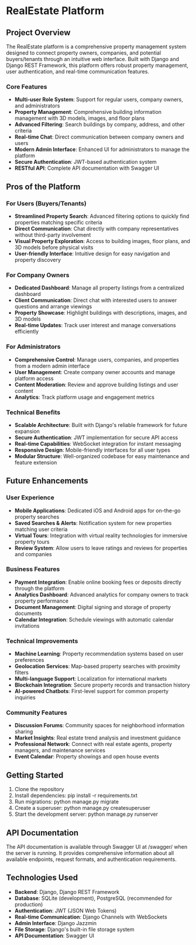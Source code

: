 # RealEstate Platform

## Project Overview

The RealEstate platform is a comprehensive property management system designed to connect property owners, companies, and potential buyers/tenants through an intuitive web interface. Built with Django and Django REST Framework, this platform offers robust property management, user authentication, and real-time communication features.

### Core Features

- **Multi-user Role System**: Support for regular users, company owners, and administrators
- **Property Management**: Comprehensive building information management with 3D models, images, and floor plans
- **Advanced Filtering**: Search buildings by company, address, and other criteria
- **Real-time Chat**: Direct communication between company owners and users
- **Modern Admin Interface**: Enhanced UI for administrators to manage the platform
- **Secure Authentication**: JWT-based authentication system
- **RESTful API**: Complete API documentation with Swagger UI

## Pros of the Platform

### For Users (Buyers/Tenants)
- **Streamlined Property Search**: Advanced filtering options to quickly find properties matching specific criteria
- **Direct Communication**: Chat directly with company representatives without third-party involvement
- **Visual Property Exploration**: Access to building images, floor plans, and 3D models before physical visits
- **User-friendly Interface**: Intuitive design for easy navigation and property discovery

### For Company Owners
- **Dedicated Dashboard**: Manage all property listings from a centralized dashboard
- **Client Communication**: Direct chat with interested users to answer questions and arrange viewings
- **Property Showcase**: Highlight buildings with descriptions, images, and 3D models
- **Real-time Updates**: Track user interest and manage conversations efficiently

### For Administrators
- **Comprehensive Control**: Manage users, companies, and properties from a modern admin interface
- **User Management**: Create company owner accounts and manage platform access
- **Content Moderation**: Review and approve building listings and user content
- **Analytics**: Track platform usage and engagement metrics

### Technical Benefits
- **Scalable Architecture**: Built with Django's reliable framework for future expansion
- **Secure Authentication**: JWT implementation for secure API access
- **Real-time Capabilities**: WebSocket integration for instant messaging
- **Responsive Design**: Mobile-friendly interfaces for all user types
- **Modular Structure**: Well-organized codebase for easy maintenance and feature extension

## Future Enhancements

### User Experience
- **Mobile Applications**: Dedicated iOS and Android apps for on-the-go property searches
- **Saved Searches & Alerts**: Notification system for new properties matching user criteria
- **Virtual Tours**: Integration with virtual reality technologies for immersive property tours
- **Review System**: Allow users to leave ratings and reviews for properties and companies

### Business Features
- **Payment Integration**: Enable online booking fees or deposits directly through the platform
- **Analytics Dashboard**: Advanced analytics for company owners to track property performance
- **Document Management**: Digital signing and storage of property documents
- **Calendar Integration**: Schedule viewings with automatic calendar invitations

### Technical Improvements
- **Machine Learning**: Property recommendation systems based on user preferences
- **Geolocation Services**: Map-based property searches with proximity filters
- **Multi-language Support**: Localization for international markets
- **Blockchain Integration**: Secure property records and transaction history
- **AI-powered Chatbots**: First-level support for common property inquiries

### Community Features
- **Discussion Forums**: Community spaces for neighborhood information sharing
- **Market Insights**: Real estate trend analysis and investment guidance
- **Professional Network**: Connect with real estate agents, property managers, and maintenance services
- **Event Calendar**: Property showings and open house events

## Getting Started

1. Clone the repository
2. Install dependencies: pip install -r requirements.txt
3. Run migrations: python manage.py migrate
4. Create a superuser: python manage.py createsuperuser
5. Start the development server: python manage.py runserver

## API Documentation

The API documentation is available through Swagger UI at /swagger/ when the server is running. It provides comprehensive information about all available endpoints, request formats, and authentication requirements.

## Technologies Used

- **Backend**: Django, Django REST Framework
- **Database**: SQLite (development), PostgreSQL (recommended for production)
- **Authentication**: JWT (JSON Web Tokens)
- **Real-time Communication**: Django Channels with WebSockets
- **Admin Interface**: Django Jazzmin
- **File Storage**: Django's built-in file storage system
- **API Documentation**: Swagger UI
